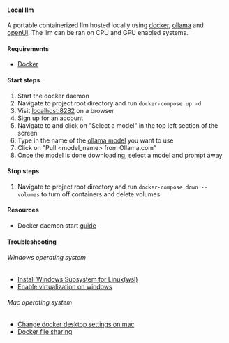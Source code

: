 #### Local llm
A portable containerized llm hosted locally using [docker](https://www.docker.com/), [ollama](https://ollama.com/) and [openUI](https://docs.openwebui.com/). The llm can be ran on CPU and GPU enabled systems.

#### Requirements
- [Docker](https://www.docker.com/products/docker-desktop/)

#### Start steps
1. Start the docker daemon 
2. Navigate to project root directory and run ```docker-compose up -d```
3. Visit [localhost:8282](http://localhost:8282/) on a browser
4. Sign up for an account
5. Navigate to and click on "Select a model" in the top left section of the screen
6. Type in the name of the [ollama model](https://ollama.com/library?sort=popular) you want to use
7. Click on "Pull <model_name> from Ollama.com"
8. Once the model is done downloading, select a model and prompt away

#### Stop steps
1. Navigate to project root directory and run ```docker-compose down --volumes``` to turn off containers and delete volumes

#### Resources
- Docker daemon start [guide](https://docs.docker.com/config/daemon/start/)

#### Troubleshooting
###### Windows operating system
- [Install Windows Subsystem for Linux(wsl)](https://learn.microsoft.com/en-us/windows/wsl/install)
- [Enable virtualization on windows](https://learn.microsoft.com/en-us/windows/wsl/troubleshooting#error-0x80370102-the-virtual-machine-could-not-be-started-because-a-required-feature-is-not-installed)

###### Mac operating system
- [Change docker desktop settings on mac](https://docs.docker.com/desktop/settings/mac/#namespaces)
- [Docker file sharing](https://docs.docker.com/desktop/settings/mac/?uuid=51156F3F-7CDF-494C-B5D6-B96B2060A073#file-sharing)
